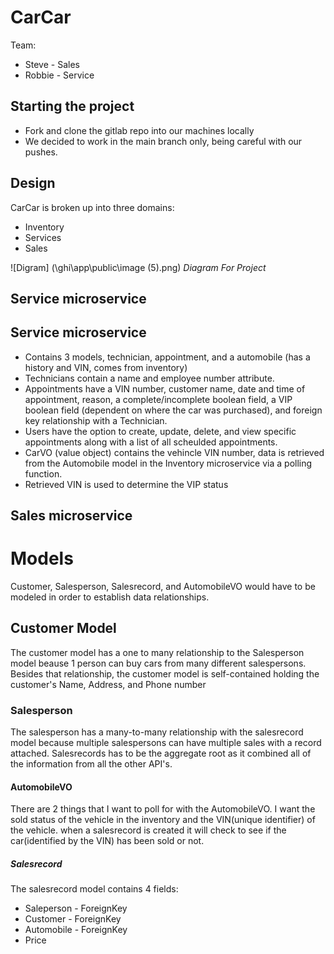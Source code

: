 # CarCar

Team:

* Steve - Sales
* Robbie - Service
  

## Starting the project
 - Fork and clone the gitlab repo into our machines locally
 - We decided to work in the main branch only, being careful with our pushes.

## Design
CarCar is broken up into three domains:

* Inventory
* Services
* Sales

![Digram] (\ghi\app\public\image (5).png) *Diagram For Project*

## Service microservice

## Service microservice

  - Contains 3 models, technician, appointment, and a automobile (has a history and VIN, comes from inventory)
  - Technicians contain a name and employee number attribute.
  - Appointments have a VIN number, customer name, date and time of appointment, reason, a complete/incomplete boolean field, a VIP boolean field (dependent on where the car was purchased), and foreign key relationship with a Technician.
  - Users have the option to create, update, delete, and view specific appointments along with a list of all scheulded appointments.
  - CarVO (value object) contains the vehincle VIN number, data is retrieved from the Automobile model in the Inventory microservice via a polling function.
  - Retrieved VIN is used to determine the VIP status



## Sales microservice


# Models
 Customer, Salesperson, Salesrecord, and AutomobileVO would have to be modeled in order to establish data relationships.

## Customer Model
  The customer model has a one to many relationship to the Salesperson model beause 1 person can buy cars from many different salespersons. Besides that relationship, the customer model is self-contained holding the customer's Name, Address, and Phone number

### Salesperson
  The salesperson has a many-to-many relationship with the salesrecord model because multiple salespersons can have multiple sales with a record attached. Salesrecords has to be the aggregate root as it combined all of the information from all the other API's. 

#### AutomobileVO
  There are 2 things that I want to poll for with the AutomobileVO. I want the sold status of the vehicle in the inventory and the VIN(unique identifier) of the vehicle. when a salesrecord is created it will check to see if the car(identified by the VIN) has been sold or not.

##### Salesrecord
  The salesrecord model contains 4 fields:

- Saleperson - ForeignKey
- Customer - ForeignKey
- Automobile - ForeignKey
- Price


